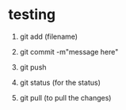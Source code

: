 # testing

1. git add (filename)
2. git commit -m"message here"
3. git push

4. git status (for the status)

5. git pull (to pull the changes)